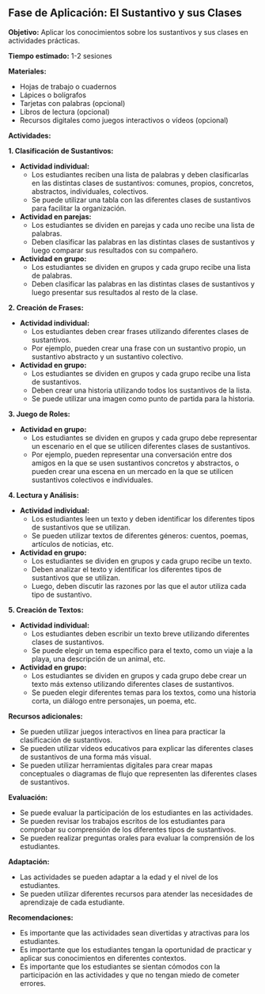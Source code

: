 ## Fase de Aplicación: El Sustantivo y sus Clases

**Objetivo:** Aplicar los conocimientos sobre los sustantivos y sus clases en actividades prácticas.

**Tiempo estimado:** 1-2 sesiones

**Materiales:**

* Hojas de trabajo o cuadernos
* Lápices o bolígrafos
* Tarjetas con palabras (opcional)
* Libros de lectura (opcional)
* Recursos digitales como juegos interactivos o vídeos (opcional)

**Actividades:**

**1. Clasificación de Sustantivos:**

* **Actividad individual:**
    * Los estudiantes reciben una lista de palabras y deben clasificarlas en las distintas clases de sustantivos: comunes, propios, concretos, abstractos, individuales, colectivos. 
    * Se puede utilizar una tabla con las diferentes clases de sustantivos para facilitar la organización.
* **Actividad en parejas:** 
    * Los estudiantes se dividen en parejas y cada uno recibe una lista de palabras. 
    * Deben clasificar las palabras en las distintas clases de sustantivos y luego comparar sus resultados con su compañero.
* **Actividad en grupo:**
    * Los estudiantes se dividen en grupos y cada grupo recibe una lista de palabras.
    * Deben clasificar las palabras en las distintas clases de sustantivos y luego presentar sus resultados al resto de la clase. 

**2. Creación de Frases:**

* **Actividad individual:** 
    * Los estudiantes deben crear frases utilizando diferentes clases de sustantivos.
    * Por ejemplo, pueden crear una frase con un sustantivo propio, un sustantivo abstracto y un sustantivo colectivo.
* **Actividad en grupo:**
    * Los estudiantes se dividen en grupos y cada grupo recibe una lista de sustantivos.
    * Deben crear una historia utilizando todos los sustantivos de la lista.
    * Se puede utilizar una imagen como punto de partida para la historia.

**3. Juego de Roles:**

* **Actividad en grupo:**
    * Los estudiantes se dividen en grupos y cada grupo debe representar un escenario en el que se utilicen diferentes clases de sustantivos.
    * Por ejemplo, pueden representar una conversación entre dos amigos en la que se usen sustantivos concretos y abstractos, o pueden crear una escena en un mercado en la que se utilicen sustantivos colectivos e individuales.

**4. Lectura y Análisis:**

* **Actividad individual:** 
    * Los estudiantes leen un texto y deben identificar los diferentes tipos de sustantivos que se utilizan.
    * Se pueden utilizar textos de diferentes géneros: cuentos, poemas, artículos de noticias, etc.
* **Actividad en grupo:**
    * Los estudiantes se dividen en grupos y cada grupo recibe un texto.
    * Deben analizar el texto y identificar los diferentes tipos de sustantivos que se utilizan.
    * Luego, deben discutir las razones por las que el autor utiliza cada tipo de sustantivo.

**5. Creación de Textos:**

* **Actividad individual:**
    * Los estudiantes deben escribir un texto breve utilizando diferentes clases de sustantivos.
    * Se puede elegir un tema específico para el texto, como un viaje a la playa, una descripción de un animal, etc.
* **Actividad en grupo:**
    * Los estudiantes se dividen en grupos y cada grupo debe crear un texto más extenso utilizando diferentes clases de sustantivos.
    * Se pueden elegir diferentes temas para los textos, como una historia corta, un diálogo entre personajes, un poema, etc.

**Recursos adicionales:**

* Se pueden utilizar juegos interactivos en línea para practicar la clasificación de sustantivos.
* Se pueden utilizar vídeos educativos para explicar las diferentes clases de sustantivos de una forma más visual.
* Se pueden utilizar herramientas digitales para crear mapas conceptuales o diagramas de flujo que representen las diferentes clases de sustantivos.

**Evaluación:**

* Se puede evaluar la participación de los estudiantes en las actividades.
* Se pueden revisar los trabajos escritos de los estudiantes para comprobar su comprensión de los diferentes tipos de sustantivos.
* Se pueden realizar preguntas orales para evaluar la comprensión de los estudiantes.

**Adaptación:**

* Las actividades se pueden adaptar a la edad y el nivel de los estudiantes.
* Se pueden utilizar diferentes recursos para atender las necesidades de aprendizaje de cada estudiante.

**Recomendaciones:**

* Es importante que las actividades sean divertidas y atractivas para los estudiantes.
* Es importante que los estudiantes tengan la oportunidad de practicar y aplicar sus conocimientos en diferentes contextos.
* Es importante que los estudiantes se sientan cómodos con la participación en las actividades y que no tengan miedo de cometer errores.

